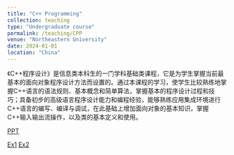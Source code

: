 ```yaml
---
title: "C++ Programming"
collection: teaching
type: "Undergraduate course"
permalink: /teaching/CPP
venue: "Northeastern University"
date: 2024-01-01
location: "China"
---
```


《C++程序设计》是信息类本科生的一门学科基础类课程，它是为学生掌握当前最基本的面向对象程序设计方法而设置的。通过本课程的学习，使学生比较熟练地掌握C++语言的语法规则、基本概念和简单算法，掌握基本的程序设计过程和技巧；具备初步的高级语言程序设计能力和编程经验，能够熟练应用集成环境进行C++语言的编写、编译与调试，在此基础上增加面向对象的基本知识，掌握C++输入输出流操作，以及类的基本定义和使用。

[PPT](https://liguorui77.github.io/files/PPT.zip)

[Ex1](https://liguorui77.github.io/files/Ex1.zip)  [Ex2](https://liguorui77.github.io/files/Ex2.zip)
